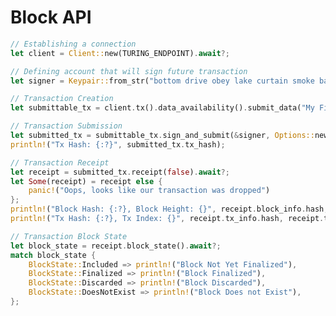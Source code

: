 # Block API

<!-- langtabs-start -->
```rust
// Establishing a connection
let client = Client::new(TURING_ENDPOINT).await?;

// Defining account that will sign future transaction
let signer = Keypair::from_str("bottom drive obey lake curtain smoke basket hold race lonely fit walk")?;
```
<!-- langtabs-end -->


<!-- langtabs-start -->
```rust
// Transaction Creation
let submittable_tx = client.tx().data_availability().submit_data("My First Data Submission");

// Transaction Submission
let submitted_tx = submittable_tx.sign_and_submit(&signer, Options::new(2)).await?;
println!("Tx Hash: {:?}", submitted_tx.tx_hash);
```

<!-- langtabs-end -->

<!-- langtabs-start -->
```rust
// Transaction Receipt
let receipt = submitted_tx.receipt(false).await?;
let Some(receipt) = receipt else {
    panic!("Oops, looks like our transaction was dropped")
};
println!("Block Hash: {:?}, Block Height: {}", receipt.block_info.hash, receipt.block_info.height);
println!("Tx Hash: {:?}, Tx Index: {}", receipt.tx_info.hash, receipt.tx_info.index);
```

<!-- langtabs-end -->

<!-- langtabs-start -->
```rust
// Transaction Block State
let block_state = receipt.block_state().await?;
match block_state {
    BlockState::Included => println!("Block Not Yet Finalized"),
    BlockState::Finalized => println!("Block Finalized"),
    BlockState::Discarded => println!("Block Discarded"),
    BlockState::DoesNotExist => println!("Block Does not Exist"),
};
```
<!-- langtabs-end -->